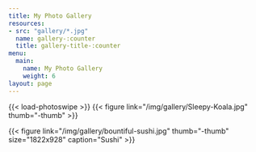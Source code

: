 ```yaml
---
title: My Photo Gallery
resources:
- src: "gallery/*.jpg"
  name: gallery-:counter
  title: gallery-title-:counter
menu:
  main:
    name: My Photo Gallery
    weight: 6
layout: page
---
```


{{< load-photoswipe >}}
{{< figure link="/img/gallery/Sleepy-Koala.jpg" thumb="-thumb" >}}

{{< figure link="/img/gallery/bountiful-sushi.jpg" thumb="-thumb" size="1822x928" caption="Sushi" >}}
